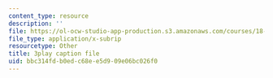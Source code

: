 ```yaml
---
content_type: resource
description: ''
file: https://ol-ocw-studio-app-production.s3.amazonaws.com/courses/18-06sc-linear-algebra-fall-2011/bbc314fdb0edc68ee5d909e06bc026f0_h0m2tsmSPTI.srt
file_type: application/x-subrip
resourcetype: Other
title: 3play caption file
uid: bbc314fd-b0ed-c68e-e5d9-09e06bc026f0
---
```

